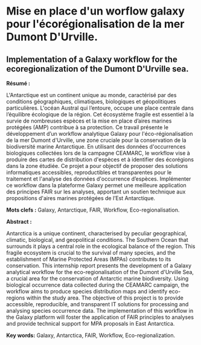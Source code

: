 # Mise en place d'un worflow galaxy pour l'écorégionalisation de la mer Dumont D'Urville.
## Implementation of a Galaxy workflow for the ecoregionalization of the Dumont D'Urville sea.

**Résumé :**

L'Antarctique est un continent unique au monde, caractérisé par des conditions géographiques, climatiques, biologiques et géopolitiques particulières. L'océan Austral qui l’entoure, occupe une place centrale dans l’équilibre écologique de la région. Cet écosystème fragile est essentiel à la survie de nombreuses espèces et la mise en place d’aires marines protégées (AMP) contribue à sa protection. Ce travail présente le développement d’un workflow analytique Galaxy pour l'éco-régionalisation de la mer Dumont d'Urville, une zone cruciale pour la conservation de la biodiversité marine Antarctique. En utilisant des données d'occurrences biologiques collectées lors de la campagne CEAMARC, le workflow vise à produire des cartes de distribution d'espèces et à identifier des écorégions dans la zone étudiée. Ce projet a pour objectif de proposer des solutions informatiques accessibles, reproductibles et transparentes pour le traitement et l'analyse des données d'occurrence d’espèces. Implémenter ce workflow dans la plateforme Galaxy permet une meilleure application des principes FAIR sur les analyses, apportant un soutien technique aux propositions d'aires marines protégées de l’Est Antarctique. 

**Mots clefs :** Galaxy, Antarctique, FAIR, Workflow, Eco-regionalisation.

**Abstract :**

Antarctica is a unique continent, characterised by peculiar geographical, climatic, biological, and geopolitical conditions. The Southern Ocean that surrounds it plays a central role in the ecological balance of the region. This fragile ecosystem is crucial to the survival of many species, and the establishment of Marine Protected Areas (MPAs) contributes to its conservation. This internship report presents the development of a Galaxy analytical workflow for the eco-regionalisation of the Dumont d'Urville Sea, a crucial area for the conservation of Antarctic marine biodiversity. Using biological occurrence data collected during the CEAMARC campaign, the workflow aims to produce species distribution maps and identify eco-regions within the study area. The objective of this project is to provide accessible, reproducible, and transparent IT solutions for processing and analysing species occurrence data. The implementation of this workflow in the Galaxy platform will foster the application of FAIR principles to analyses and provide technical support for MPA proposals in East Antarctica. 

**Key words:** Galaxy, Antarctica, FAIR, Workflow, Eco-regionalization.
